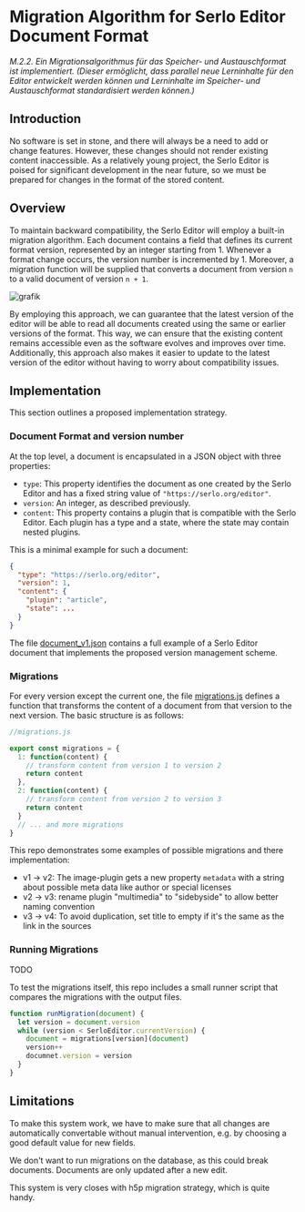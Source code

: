 # Migration Algorithm for Serlo Editor Document Format

*M.2.2. Ein Migrationsalgorithmus für das Speicher- und Austauschformat ist implementiert. (Dieser ermöglicht, dass parallel neue Lerninhalte für den Editor entwickelt werden können und Lerninhalte im Speicher- und Austauschformat standardisiert werden können.)*

## Introduction

No software is set in stone, and there will always be a need to add or change features. However, these changes should not render existing content inaccessible. As a relatively young project, the Serlo Editor is poised for significant development in the near future, so we must be prepared for changes in the format of the stored content.

## Overview

To maintain backward compatibility, the Serlo Editor will employ a built-in migration algorithm. Each document contains a field that defines its current format version, represented by an integer starting from 1. Whenever a format change occurs, the version number is incremented by 1. Moreover, a migration function will be supplied that converts a document from version `n` to a valid document of version `n + 1`.

![grafik](https://user-images.githubusercontent.com/13507950/217207637-208e27cf-e7c5-4ee9-ac12-dc7055ce9743.png)

By employing this approach, we can guarantee that the latest version of the editor will be able to read all documents created using the same or earlier versions of the format. This way, we can ensure that the existing content remains accessible even as the software evolves and improves over time. Additionally, this approach also makes it easier to update to the latest version of the editor without having to worry about compatibility issues.

## Implementation

This section outlines a proposed implementation strategy.

### Document Format and version number

At the top level, a document is encapsulated in a JSON object with three properties:

- `type`: This property identifies the document as one created by the Serlo Editor and has a fixed string value of `"https://serlo.org/editor"`.
- `version`: An integer, as described previously.
- `content`: This property contains a plugin that is compatible with the Serlo Editor. Each plugin has a type and a state, where the state may contain nested plugins.

This is a minimal example for such a document:

```json
{
  "type": "https://serlo.org/editor",
  "version": 1,
  "content": {
    "plugin": "article",
    "state": ...
  }
}
```

The file [document_v1.json](https://github.com/serlo/lenabi-migration-algorithm/blob/49599f2d33d087200b9006b3d45e61d610b13e32/document_v1.json) contains a full example of a Serlo Editor document that implements the proposed version management scheme.


### Migrations

For every version except the current one, the file [migrations.js](https://github.com/serlo/lenabi-migration-algorithm/blob/main/migrations.js) defines a function that transforms the content of a document from that version to the next version. The basic structure is as follows:

```js
//migrations.js

export const migrations = {
  1: function(content) {
    // transform content from version 1 to version 2
    return content
  },
  2: function(content) {
    // transform content from version 2 to version 3
    return content
  }
  // ... and more migrations
}
```

This repo demonstrates some examples of possible migrations and there implementation:

- v1 -> v2: The image-plugin gets a new property `metadata` with a string about possible meta data like author or special licenses
- v2 -> v3: rename plugin "multimedia" to "sidebyside" to allow better naming convention
- v3 -> v4: To avoid duplication, set title to empty if it's the same as the link in the sources

### Running Migrations

TODO

To test the migrations itself, this repo includes a small runner script that compares the migrations with the output files.

```js
function runMigration(document) {
  let version = document.version
  while (version < SerloEditor.currentVersion) {
    document = migrations[version](document)
    version++
    documnet.version = version
  }
}
```

## Limitations

To make this system work, we have to make sure that all changes are automatically convertable without manual intervention, e.g. by choosing a good default value for new fields.

We don't want to run migrations on the database, as this could break documents. Documents are only updated after a new edit.

This system is very closes with h5p migration strategy, which is quite handy.
